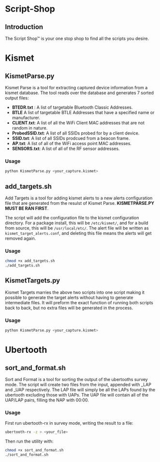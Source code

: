 # Script-Shop

## Introduction
The Script Shop™ is your one stop shop to find all the scripts you desire.

# Kismet

## KismetParse.py

Kismet Parse is a tool for extracting captured device information from a kismet database. The tool reads over the database and generates 7 sorted output files:

- **BTEDR.txt** : A list of targetable Bluetooth Classic Addresses.
- **BTLE** A list of targetable BTLE Addresses that have a specified name or manufacturer.
- **CLIENT.txt**: A list of all the WiFi Client MAC addresses that are not random in nature.
- **ProbedSSID.txt**: A list of all SSIDs probed for by a client device.
- **SSID.txt**: A list of all SSIDs prodcued from a beacon frame.
- **AP.txt**: A list of all of the WiFi access point MAC addresses.
- **SENSORS.txt**: A list of all of the RF sensor addresses.

### Usage
```bash
python KismetParse.py <your_capture.kismet>
```

## add_targets.sh

Add Targets is a tool for adding kismet alerts to a new alerts configuration file that are generated from the resulst of Kismet Parse. **KISMETPARSE.PY MUST BE RAN FIRST**. 

The script will add the configuration file to the kismet configuration directory. For a package install, this will be `/etc/kismet/`, and for a build from source, this will be `/usr/local/etc/`. The alert file will be written as `kismet_target_alerts.conf`, and deleting this file means the alerts will get removed again.


### Usage
```bash
chmod +x add_targets.sh
./add_targets.sh
```

## KismetTargets.py

Kismet Targets marries the above two scripts into one script making it possible to generate the target alerts without having to generate intermediate files. It will preform the exact function of running both scripts back to back, but no extra files will be generated in the process.


### Usage
```bash
python KismetParse.py <your_capture.kismet>
```

# Ubertooth

## sort_and_format.sh

Sort and Format is a tool for sorting the output of the ubertooths survey mode. The script will create two files from the input, appended with _LAP and _UAP respectively. The LAP file will simply be all the LAPs found by the ubertooth excluding those with UAPs. The UAP file will contain all of the UAP/LAP pairs, filling the NAP with 00:00.


### Usage
First run ubertooth-rx in survey mode, writing the result to a file:
```bash
ubertooth-rx -z > <your_file>
```
Then run the utility with:
```bash
chmod +x sort_and_format.sh
./sort_and_format.sh
```
